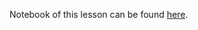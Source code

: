 Notebook of this lesson can be found [here](https://github.com/rmotr-curriculum/base-python-curriculum/blob/master/unit-7-collections-part-1/lesson-13-removing-elements/Removing%20Elements.ipynb).
